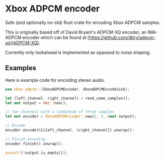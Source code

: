 # Xbox ADPCM encoder

Safe (and optionally no-std) Rust crate for encoding Xbox ADPCM samples.

This is originally based off of David Bryant's ADPCM-XQ encoder, an IMA-ADPCM encoder which can be found at [https://github.com/dbry/adpcm-xq](ADPCM-XQ).

Currently only lookahead is implemented as opposed to noise shaping.

## Examples

Here is example code for encoding stereo audio.

```rust
use xbox_adpcm::{XboxADPCMEncoder, XboxADPCMEncodeSink};

let (left_channel, right_channel) = read_some_samples();
let mut output = Vec::new();

// Two channels with a lookahead of three samples
let mut encoder = XboxADPCMEncoder::new(2, 3, &mut output);

// Encode
encoder.encode(&[&left_channel, &right_channel]).unwrap();

// Finish encoding
encoder.finish().unwrap();

assert!(!output.is_empty());
```


